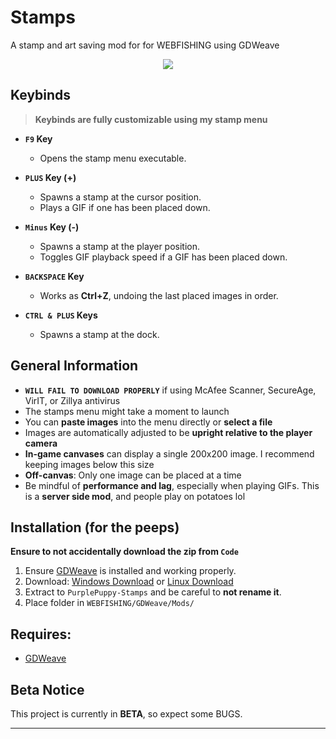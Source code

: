 # Stamps
A stamp and art saving mod for for WEBFISHING using GDWeave

<p align="center"><img src="https://i.imgur.com/lLyhXj8.png"/></p>

## Keybinds
> **Keybinds are fully customizable using my stamp menu**

- **`F9` Key**  
  - Opens the stamp menu executable.

- **`PLUS` Key (+)**  
  - Spawns a stamp at the cursor position.
  - Plays a GIF if one has been placed down.

- **`Minus` Key (-)**  
  - Spawns a stamp at the player position.
  - Toggles GIF playback speed if a GIF has been placed down.

- **`BACKSPACE` Key**  
  - Works as **Ctrl+Z**, undoing the last placed images in order.

- **`CTRL & PLUS` Keys**  
  - Spawns a stamp at the dock.

## General Information

- **`WILL FAIL TO DOWNLOAD PROPERLY`** if using McAfee Scanner, SecureAge, VirIT, or Zillya antivirus
- The stamps menu might take a moment to launch
- You can **paste images** into the menu directly or **select a file**
- Images are automatically adjusted to be **upright relative to the player camera**
- **In-game canvases** can display a single 200x200 image. I recommend keeping images below this size
- **Off-canvas**: Only one image can be placed at a time
- Be mindful of **performance and lag**, especially when playing GIFs. This is a **server side mod**, and people play on potatoes lol

## Installation (for the peeps)
**Ensure to not accidentally download the zip from `Code`**
1. Ensure [GDWeave](https://github.com/NotNite/GDWeave) is installed and working properly.
2. Download: [Windows Download](https://github.com/BlueberryWolf/Flyfishing/releases/latest/download/BlueberryWolfi.Flyfishing.zip) or [Linux Download](https://github.com/BlueberryWolf/Flyfishing/releases/latest/download/BlueberryWolfi.Flyfishing.zip)
3. Extract to `PurplePuppy-Stamps` and be careful to **not rename it**.
4. Place folder in `WEBFISHING/GDWeave/Mods/`

## Requires:
- [GDWeave](https://github.com/NotNite/GDWeave/tree/main)

## Beta Notice

This project is currently in **BETA**, so expect some BUGS.

---
